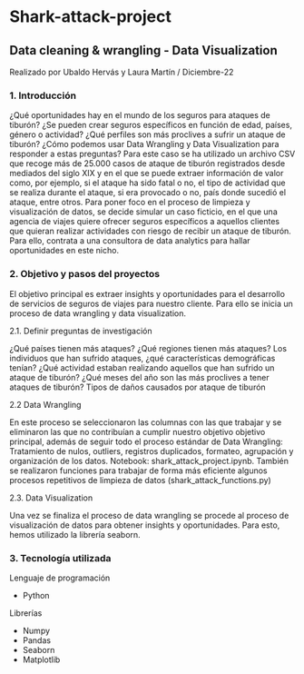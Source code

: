 # Shark-attack-project
## Data cleaning & wrangling - Data Visualization

Realizado por Ubaldo Hervás y Laura Martín / Diciembre-22

### 1. Introducción

¿Qué oportunidades hay en el mundo de los seguros para ataques de tiburón? ¿Se pueden crear seguros específicos en función de edad, países, género o actividad? ¿Qué perfiles son más proclives a sufrir un ataque de tiburón? ¿Cómo podemos usar Data Wrangling y Data Visualization para responder a estas preguntas?
Para este caso se ha utilizado un archivo CSV que recoge más de 25.000 casos de ataque de tiburón registrados desde mediados del siglo XIX y en el que se puede extraer información de valor como, por ejemplo, si el ataque ha sido fatal o no, el tipo de actividad que se realiza durante el ataque, si era provocado o no, país donde sucedió el ataque, entre otros.
Para poner foco en el proceso de limpieza y visualización de datos, se decide simular un caso ficticio, en el que una agencia de viajes quiere ofrecer seguros específicos a aquellos clientes que quieran realizar actividades con riesgo de recibir un ataque de tiburón. Para ello, contrata a una consultora de data analytics para hallar oportunidades en este nicho.

### 2. Objetivo y pasos del proyectos
El objetivo principal es extraer insights y oportunidades para el desarrollo de servicios de seguros de viajes para nuestro cliente. Para ello se inicia un proceso de data wrangling y data visualization.

2.1. Definir preguntas de investigación

¿Qué países tienen más ataques?
¿Qué regiones tienen más ataques?
Los individuos que han sufrido ataques, ¿qué características demográficas tenían?
¿Qué actividad estaban realizando aquellos que han sufrido un ataque de tiburón?
¿Qué meses del año son las más proclives a tener ataques de tiburón?
Tipos de daños causados por ataque de tiburón

2.2 Data Wrangling

En este proceso se seleccionaron las columnas con las que trabajar y se eliminaron las que no contribuían a cumplir nuestro objetivo objetivo principal, además de seguir todo el proceso estándar de Data Wrangling: Tratamiento de nulos, outliers, registros duplicados, formateo, agrupación y organización de los datos. Notebook: shark_attack_project.ipynb.
También se realizaron funciones para trabajar de forma más eficiente algunos procesos repetitivos de limpieza de datos (shark_attack_functions.py)

2.3. Data Visualization

Una vez se finaliza el proceso de data wrangling se procede al proceso de visualización de datos para obtener insights y oportunidades. Para esto, hemos utilizado la librería seaborn.

### 3. Tecnología utilizada

Lenguaje de programación
- Python

Librerías
- Numpy
- Pandas
- Seaborn
- Matplotlib
